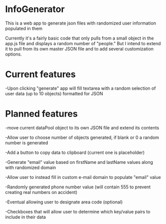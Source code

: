 # InfoGenerator
This is a web app to generate json files with randomized user information populated in them

Currently it's a fairly basic code that only pulls from a small object in the app.js file and displays a random number of "people." But I intend to extend it to pull from its own master JSON file and to add several customization options.

# Current features
-Upon clicking "generate" app will fill textarea with a random selection of user data (up to 10 objects) formatted for JSON

# Planned features
-move current dataPool object to its own JSON file and extend its contents

-Allow user to choose number of objects generated, if blank or 0 a random number is generated

-Add a button to copy data to clipboard (current one is placeholder)

-Generate "email" value based on firstName and lastName values along with randomized domain

  -Allow user to instead fill in custom e-mail domain to populate "email" value

-Randomly generated phone number value (will contain 555 to prevent creating real numbers on accident)

  -Eventual allowing user to designate area code (optional)
  
-Checkboxes that will allow user to determine which key/value pairs to include in their data
